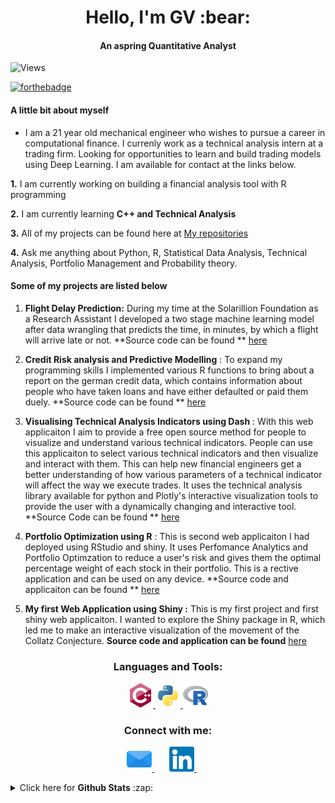<h1 align="center">Hello, I'm GV :bear:</h1>
<h4 align="center">An aspring Quantitative Analyst</h4>

![Views](https://komarev.com/ghpvc/?username=GV-9wj&color=red&label=profile+views)

[![forthebadge](https://forthebadge.com/images/badges/built-with-science.svg)](https://forthebadge.com)

#### A little bit about myself
- I am a 21 year old mechanical engineer who wishes to pursue a career in computational finance. I currenly work as a technical analysis intern at a trading firm. Looking for opportunities to learn and build trading models using Deep Learning. I am available for contact at the links below. 

**1.** I am currently working on building a financial analysis tool with R programming

**2.** I am currently learning **C++ and Technical Analysis**

**3.** All of my projects can be found here at [My repositories](https://github.com/suryasashankgundepudi?tab=repositories)

**4.** Ask me anything about Python, R, Statistical Data Analysis, Technical Analysis, Portfolio Management and Probability theory.


#### Some of my projects are listed below

1. **Flight Delay Prediction:** During my time at the Solarillion Foundation as a Research Assistant I developed a two stage machine learning model after data wrangling that predicts the time, in minutes, by which a flight will arrive late or not. **Source code can be found ** [here](https://github.com/suryasashankgundepudi/Flight_Delay_Prediction)

2. **Credit Risk analysis and Predictive Modelling** : To expand my programming skills I implemented various R functions to bring about a report on the german credit data, which contains information about people who have taken loans and have either defaulted or paid them duely. **Source code can be found  ** [here](https://github.com/suryasashankgundepudi/credit-risk-analysis-and-predictive-modelling)

3. **Visualising Technical Analysis Indicators using Dash** : With this web applicaiton I aim to provide a free open source method for people to visualize and understand various technical indicators. People can use this applicaiton to select various technical indicators and then visualize and interact with them. This can help new financial engineers get a better understanding of how various parameters of a technical indicator will affect the way we execute trades. It uses the technical analysis library available for python and Plotly's interactive visualization tools to provide the user with a dynamically changing and interactive tool. **Source Code can be found ** [here](https://github.com/suryasashankgundepudi/technical-analysis-visualization-using-python-v1)

5. **Portfolio Optimization using R** : This is second web applicaiton I had deployed using RStudio and shiny. It uses Perfomance Analytics and Portfolio Optimzation to reduce a user's risk and gives them the optimal percentage weight of each stock in their portfolio. This is a rective application and can be used on any device. **Source code and applicaiton can be found ** [here](https://github.com/suryasashankgundepudi/investment-management-and-portfolio-optimization)


6. **My first Web Application using Shiny :** This is my first project and first shiny web applicaiton. I wanted to explore the Shiny package in R, which led me to make an interactive visualization of the movement of the Collatz Conjecture. **Source code and application can be found** [here](https://github.com/suryasashankgundepudi/my-first-shiny-app)




<h3 align="center">Languages and Tools:</h3>

<p align="center"><a href="https://www.w3schools.com/cpp/" target="_blank"> <img src="https://raw.githubusercontent.com/devicons/devicon/master/icons/cplusplus/cplusplus-original.svg" alt="cplusplus" width="40" height="40"/> </a>  </a> <a href="https://www.python.org" target="_blank"> <img src = "https://raw.githubusercontent.com/devicons/devicon/master/icons/python/python-original.svg" alt="python" width="40" height="40"/> </a> <a href="https://www.r-project.org/about.html" target="_blank"> <img src="https://raw.githubusercontent.com/devicons/devicon/master/icons/r/r-original.svg" alt="python" width="40" height="40"/> </a></p>

<h3 align="center">Connect with me:</h3>
<p align = 'center'>
 <a href = 'mailto:gundepudi18047@mech.ssn.edu.in'><img src = './img/mail.svg' width="40" height="40">
 </a>&nbsp;&nbsp;&nbsp;&nbsp;&nbsp;
 <a href = 'https://www.linkedin.com/in/gundepudi-v-surya-sashank-gv-b50b99187/'> <img src = './img/linkedin.svg' width="40" height="40">
 </a>&nbsp;&nbsp;&nbsp;&nbsp;&nbsp;
 </p>
<details>
  <summary>Click here for <b>Github Stats</b>  :zap:</summary>
<p>&nbsp;<img align="center" src="https://github-readme-stats.vercel.app/api?username=suryasashankgundepudi&show_icons=true&theme=cobalt&locale=en" alt="suryasashankgundepudi" /></p>

<p><img align="center" src="https://github-readme-streak-stats.herokuapp.com/?user=suryasashankgundepudi&" alt="suryasashankgundepudi" /></p>
</details>
